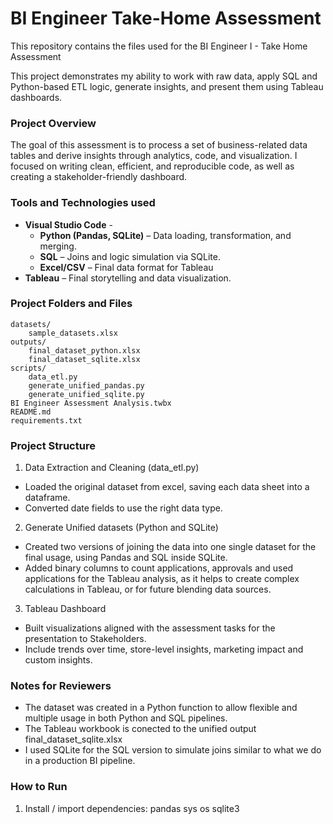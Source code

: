 # BI Engineer Take-Home Assessment
This repository contains the files used for the BI Engineer I - Take Home Assessment

This project demonstrates my ability to work with raw data, apply SQL and Python-based ETL logic, generate insights, and present them using Tableau dashboards.

### Project Overview
The goal of this assessment is to process a set of business-related data tables and derive insights through analytics, code, and visualization. I focused on writing clean, efficient, and reproducible code, as well as creating a stakeholder-friendly dashboard.

### Tools and Technologies used
- **Visual Studio Code** - 
    - **Python (Pandas, SQLite)** – Data loading, transformation, and merging.
    - **SQL** – Joins and logic simulation via SQLite.
    - **Excel/CSV** – Final data format for Tableau
- **Tableau** – Final storytelling and data visualization.

### Project Folders and Files
    datasets/
        sample_datasets.xlsx
    outputs/
        final_dataset_python.xlsx
        final_dataset_sqlite.xlsx
    scripts/
        data_etl.py
        generate_unified_pandas.py
        generate_unified_sqlite.py
    BI Engineer Assessment Analysis.twbx
    README.md
    requirements.txt

### Project Structure

1. Data Extraction and Cleaning (data_etl.py)
- Loaded the original dataset from excel, saving each data sheet into a dataframe.
- Converted date fields to use the right data type.
2. Generate Unified datasets (Python and SQLite)
- Created two versions of joining the data into one single dataset for the final usage, using Pandas and SQL inside SQLite.
- Added binary columns to count applications, approvals and used applications for the Tableau analysis, as it helps to create complex calculations in Tableau, or for future blending data sources.
3. Tableau Dashboard
- Built visualizations aligned with the assessment tasks for the presentation to Stakeholders.
- Include trends over time, store-level insights, marketing impact and custom insights.

### Notes for Reviewers
- The dataset was created in a Python function to allow flexible and multiple usage in both Python and SQL pipelines.
- The Tableau workbook is conected to the unified output final_dataset_sqlite.xlsx
- I used SQLite for the SQL version to simulate joins similar to what we do in a production BI pipeline.

### How to Run
1. Install / import dependencies:
    pandas
    sys
    os
    sqlite3
